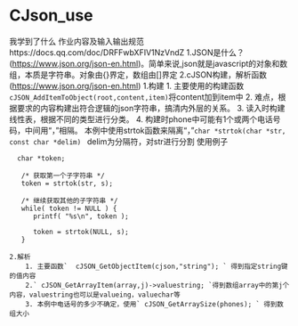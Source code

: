 # CJson_use
我学到了什么
作业内容及输入输出规范https://docs.qq.com/doc/DRFFwbXFIV1NzVndZ
1.JSON是什么？(https://www.json.org/json-en.html)。简单来说,json就是javascript的对象和数组，本质是字符串。对象由{}界定，数组由[]界定
2.cJSON构建，解析函数(https://www.json.org/json-en.html)
   1.构建
        1. 主要使用的构建函数` cJSON_AddItemToObject(root,content,item) `将content加到item中
        2. 难点，根据要求的内容构建出符合逻辑的json字符串，搞清内外层的关系。
        3. 读入时构建线性表，根据不同的类型进行分类。
        4. 构建时phone中可能有1个或两个电话号码，中间用“，”相隔。
              本例中使用strtok函数来隔离“，”`char *strtok(char *str, const char *delim) `
              delim为分隔符，对str进行分割
              使用例子
```
  char *token;
   
   /* 获取第一个子字符串 */
   token = strtok(str, s);
   
   /* 继续获取其他的子字符串 */
   while( token != NULL ) {
      printf( "%s\n", token );
    
      token = strtok(NULL, s);
   }
```
    2.解析
        1. 主要函数`  cJSON_GetObjectItem(cjson,"string"); ` 得到指定string键的值内容
        2.` cJSON_GetArrayItem(array,j)->valuestring; `得到数组array中的第j个内容，valuestring也可以是valueing，valuechar等
        3. 本例中电话号的多少不确定，使用` cJSON_GetArraySize(phones); ` 得到数组大小
